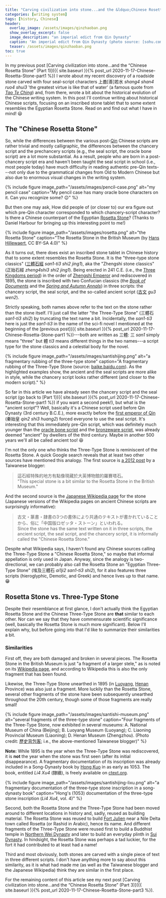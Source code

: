 ```yaml
---
title: "Carving civilization into stone...and the &ldquo;Chinese Rosetta Stone&rdquo; (Part 2)"
categories: [writing system]
tags: [history, Chinese]
header:
  overlay_image: /assets/images/qinzhaoban.png
  show_overlay_excerpt: false
  image_description: "an imperial edict from Qin Dynasty"
  caption: "An imperial edict from Qin Dynasty (photo source: [sohu.com](https://www.sohu.com/a/211582651_99995576))"
  teaser: /assets/images/qinzhaoban.png
toc: true
---
```


In my previous post [Carving civilization into stone...and the &ldquo;Chinese Rosetta Stone&rdquo; (Part 1)]({{ site.baseurl }}{% post_url 2020-11-17-Chinese-Rosetta-Stone-part1 %}) I wrote about my recent discovery of a roadside stone carved with four seal-script characters 上譱[善]若水 *shang4 shan4 ruo4 shui3* 'the greatest virtue is like that of water' (a famous quote from [*Tao Te Ching*](https://en.wikipedia.org/wiki/Tao_Te_Ching)) and, from there, wrote a bit about the historical evolution of the Chinese writing system. In this post I'll continue writing about historical Chinese scripts, focusing on an inscribed stone tablet that to some extent resembles the Egyptian Rosetta Stone. Read on and find out what I have in mind! 😃

## The "Chinese Rosetta Stone"
So, while the differences between the various post-[Qin](https://en.wikipedia.org/wiki/Qin_dynasty) Chinese scripts are rather trivial and mostly calligraphic, the differences between the chancery script and the prechancery scripts (e.g., the seal script, the oracle bone script) are a lot more substantial. As a result, people who are born in a post-chancery script era and haven't been taught the seal script in school (i.e., most people today) have much difficulty in reading authentic pre-Qin texts---not only due to the grammatical changes from Old to Modern Chinese but also due to enormous visual changes in the writing system.

{% include figure image_path="/assets/images/pencil-case.png" alt="my pencil case" caption="My pencil case has many oracle bone characters on it. Can you recognize some? 😉" %}

But then one may ask, How did people of (or closer to) our era figure out which pre-Qin character corresponded to which chancery-script character? Is there a Chinese counterpart of the Egyptian [Rosetta Stone](https://en.wikipedia.org/wiki/Rosetta_Stone#Reading_the_Rosetta_Stone)? (Thanks to Daniel Harbour for bringing up this interesting point to me!)

{% include figure image_path="/assets/images/rosetta.png" alt="the Rosetta Stone" caption="The Rosetta Stone in the British Museum (by [Hans Hillewaert](https://commons.wikimedia.org/w/index.php?curid=3153928), CC BY-SA 4.0)" %}

As it turns out, there does exist an inscribed stone tablet in Chinese history that to some extent resembles the Rosetta Stone. It is the "three-type stone classics" ([三體石經](https://baike.baidu.com/item/三体石经/8356137?fromtitle=正始石经&fromid=7916540) *san1-ti3 shi2 jing1*), aka the "Zhengshi stone classics" (正始石經 *zheng4shi3 shi2 jing1*). Being erected in 241 C.E. (i.e., the [Three Kingdoms period](https://en.wikipedia.org/wiki/Three_Kingdoms)) in the order of [Zhengshi Emperor](https://en.wikipedia.org/wiki/Cao_Fang#Era_names) and rediscovered in 1895, the stone is inscribed with two Confucian classics (the [*Book of Documents*](https://en.wikipedia.org/wiki/Book_of_Documents) and the [*Spring and Autumn Annals*](https://en.wikipedia.org/wiki/Spring_and_Autumn_Annals)) in three scripts: the chancery script, the seal script, and the so-called ancient script ([古文](https://zh.wikipedia.org/zh-tw/古文_(文字)) *gu3 wen2*).

Strictly speaking, both names above refer to the text on the stone rather than the stone itself. I'll just call the latter "the Three-Type Stone" (三體石 *san1-ti3 shi2*) by truncating the text name a bit. Incidentally, the *san1-ti3* here is just the *san1-ti3* in the name of the sci-fi novel I mentioned at the beginning of the [previous post]({{ site.baseurl }}{% post_url 2020-11-17-Chinese-Rosetta-Stone-part1 %})---both are written as 三體: 三 *san1* simply means "three" but 體 *ti3* means different things in the two names---a script type for the stone classics and a celestial body for the novel.<a id="rubbing"></a>

{% include figure image_path="/assets/images/santishijing.png" alt="a fragmentary rubbing of the three-type stone" caption="A fragmentary rubbing of the Three-Type Stone (source: [baike.baidu.com](https://baike.baidu.com/pic/三体石经/8356137/1591986/f7426d8dbca9e449b21bba1f?fr=lemma&ct=cover#aid=1591986&pic=f7426d8dbca9e449b21bba1f)). As the highlighted examples show, the ancient and the seal scripts are more alike in style, while the chancery script looks rather different (and closer to the modern script)." %}

So far in this article we have already seen the chancery script and the seal script (go back to [Part 1]({{ site.baseurl }}{% post_url 2020-11-17-Chinese-Rosetta-Stone-part1 %}) if you want a second peek!), but what is the "ancient script"? Well, basically it's a Chinese script used before Qin Dynasty (3rd century B.C.E.), more exactly before the [first emperor of Qin](https://en.wikipedia.org/wiki/Qin_Shi_Huang#As_the_Emperor_of_Qin) (秦始皇 *qin2 shi3 huang2*) forced everyone to use the seal script. It's interesting that this immediately pre-Qin script, which was definitely much younger than the [oracle bone script](https://en.wikipedia.org/wiki/Oracle_bone_script) and the [bronzeware script](https://en.wikipedia.org/wiki/Chinese_bronze_inscriptions), was already deemed "ancient" by dwellers of the third century. Maybe in another 500 years we'll all be called ancient too! 😆

I'm not the only one who thinks the Three-Type Stone is reminiscent of the Rosetta Stone. A quick Google search reveals that at least two other sources have mentioned this analogy. The first source is [a 2012 post](https://hsiangming.blogspot.com/2012/09/blog-post_8.html) by a Taiwanese blogger:
> 這石經特殊的地方有點像現藏於大英博物館的羅賽塔石。<br>
> "This special stone is a bit similar to the Rosetta Stone in the British Museum."

And the second source is the [Japanese Wikipedia page](https://ja.wikipedia.org/wiki/三体石経) for the stone (Japanese versions of the Wikipedia pages on ancient Chinese scripts are surprisingly informative):
> 古文・篆書・隷書の3つの書体により共通のテキストが書かれていることから、俗に「中国版ロゼッタ・ストーン」といわれる。<br>
> Since the stone has the same text written on it in three scripts, the ancient script, the seal script, and the chancery script, it is informally called the "Chinese Rosetta Stone."

Despite what Wikipedia says, I haven't found any Chinese sources calling the Three-Type Stone a "Chinese Rosetta Stone," so maybe that informal appellation is only used in Japan. Anyway, since the analogy is two-directional, we can probably also call the Rosetta Stone an "Egyptian Three-Type Stone" (埃及三體石 *ai1ji2 san1-ti3 shi2*), for it also features three scripts (hieroglyphic, Demotic, and Greek) and hence lives up to that name. 😁

## Rosetta Stone vs. Three-Type Stone
Despite their resemblance at first glance, I don't actually think the Egyptian Rosetta Stone and the Chinese Three-Type Stone are **that** similar to each other. Nor can we say that they have commensurate scientific significance (well, basically the Rosetta Stone is much more significant). Below I'll explain why, but before going into that I'd like to summarize their similarities a bit.

### Similarities
First off, they are both damaged and broken in several pieces. The Rosetta Stone in the British Museum is just "a fragment of a larger stele," as is noted on its [Wikipedia page](https://en.wikipedia.org/wiki/Rosetta_Stone#Original_stele), and according to Wikipedia this is also the only fragment that has been found.

Likewise, the Three-Type Stone unearthed in 1895 (in [Luoyang](https://en.wikipedia.org/wiki/Luoyang), [Henan](https://en.wikipedia.org/wiki/Henan) Province) was also just a fragment. More luckily than the Rosetta Stone, several other fragments of the stone have been subsequently unearthed throughout the 20th century, though some of those fragments are really small!

{% include figure image_path="/assets/images/santishi-museum.png" alt="several fragments of the three-type stone" caption="Four fragments of the Three-Type Stone, now exhibited in several museums: A. National Museum of China (Beijing); B. Luoyang Museum (Luoyang); C. Liaoning Provincial Museum (Liaoning); D. Henan Museum (Zhengzhou). (Photo credit: [歷史背包客](https://hsiangming.blogspot.com/2012/09/blog-post_8.html); i.e., the above-mentioned Taiwanese blogger)" %}

**Note:** While 1895 is the year when the Three-Type Stone was rediscovered, it is **not** the year when the stone was first seen (after its initial disappearance). A fragmentary documentation of its inscription was already included in a Song-Dynasty book by [Hong Kuo](https://zh.wikipedia.org/zh-tw/洪适) in as early as 1053. The book, entitled *Li4 Xu4* (隸續), is freely available on [ctext.org](https://ctext.org/library.pl?if=en&res=247).

{% include figure image_path="/assets/images/santishijing-lixu.png" alt="a fragmentary documentation of the three-type stone inscription in a song-dynasty book" caption="Hong's (1053) documentation of the three-type stone inscription (*Li4 Xu4*, vol. 4)" %}

Second, both the Rosetta Stone and the Three-Type Stone had been moved around to different locations in history and, sadly, reused as building material. The Rosetta Stone was reused to build [Fort Julien](https://en.wikipedia.org/wiki/Fort_Julien) near a Nile Delta town called Rosetta (or Rashid in Arabic), hence its name. And different fragments of the Three-Type Stone were reused first to build a Buddhist temple in [Northern Wei Dynasty](https://en.wikipedia.org/wiki/Northern_Wei) and later to build an everyday plinth in [Sui Dynasty](https://en.wikipedia.org/wiki/Sui_dynasty). In hindsight, the Rosetta Stone was perhaps a tad luckier, for the fort it had contributed to at least had a name!

Third and most obviously, both stones are carved with a single piece of text in three different scripts. I don't have anything more to say about this similarity, as it is what had made me (as well as the Taiwanese blogger and the Japanese Wikipedia) think they are similar in the first place.

For the remaining content of this article see my next post [Carving civilization into stone...and the &ldquo;Chinese Rosetta Stone&rdquo; (Part 3)]({{ site.baseurl }}{% post_url 2020-11-17-Chinese-Rosetta-Stone-part3 %}).
